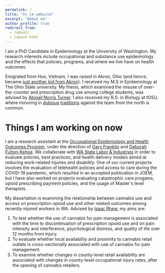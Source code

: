 ```yaml
---
permalink: /
title: "Vi Le website"
excerpt: "About me"
author_profile: true
redirect_from: 
  - /about/
  - /about.html
---
```


I am a PhD Candidate in Epidemiology at the University of Washington. My research interests include occupational and substance use epidemiology and the effects that policies, programs, and where we live have on health outcomes. 

Emigrated from Hue, Vietnam, I was raised in Akron, Ohio (and hence, became [just another kid from Akron](https://www.cleveland.com/cavs/2016/06/lebron_james_im_just_a_kid_fro.html)). I received my M.S in Epidemiology at The Ohio State university. My thesis, which examined the misuse of over-the-counter and prescription drug use among college students, was advised by [Abigail Norris Turner](https://medicine.osu.edu/find-faculty/clinical/internal-medicine/abigail-norris-turner-phd). I also received my B.S. in Biology at tOSU, where minoring in [dubious](https://bleacherreport.com/articles/1882751-the-craziest-tradition-in-college-football-is-osus-mirror-lake-jump) [traditions](https://bleacherreport.com/crossing-out-ms-traditionagainist) against the team from the north is common. 

Things I am working on now
======
I am a research assistant at the [Occupational Epidemiology and Health Outcomes Program](https://deohs.washington.edu/occepi/occupational-epidemiology-and-health-outcomes-program), under the direction of [Gary Franklin](https://deohs.washington.edu/faculty/gary-m-franklin) and [Deborah Fulton-Kehoe](http://depts.washington.edu/hservphd/articles/1732). We collaborate with [WA State Labor & Industries](https://www.lni.wa.gov/) in order to evaluate policies, best practices, and health delivery models aimed at reducing work-related injuries and disability. One of our current projects involves the evaluation of telehealth policies and access to care during the COVID-19 pandemic, which resulted in an accepted publication in JOEM, but I have also worked on projects evaluating catastrophic care progams, opioid prescribing payment policies, and the usage of Master's level therapists. 

My dissertation is examining the relationship between cannabis use and access on prescription opioid use and other related outcomes among recently-injured workers in WA. Advised by [Isaac Rhew](https://epi.washington.edu/faculty/rhew-isaac/), my aims are: 
1. To test whether the use of cannabis for pain management is associated with the time to discontinuation of prescription opioid use and on pain intensity and interference, psychological distress, and quality of life over 12 months from injury. 
2. To evaluate whether local availability and proximity to cannabis retail outlets is cross-sectionally associated with use of cannabis for pain management.
3. To examine whether changes in county-level retail availability are associated with changes in county-level occupational injury rates, after the opening of cannabis retailers.
